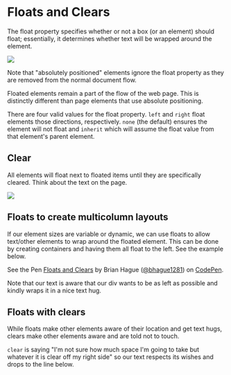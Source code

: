 # Floats and Clears

The float property specifies whether or not a box \(or an element\) should float; essentially, it determines whether text will be wrapped around the element.

![](https://cloud.githubusercontent.com/assets/40461/8234489/3b61ef02-15d4-11e5-8864-435fb6e0c3cc.png)

Note that "absolutely positioned" elements ignore the float property as they are removed from the normal document flow.

Floated elements remain a part of the flow of the web page. This is distinctly different than page elements that use absolute positioning.

There are four valid values for the float property. `left` and `right` float elements those directions, respectively. `none` \(the default\) ensures the element will not float and `inherit` which will assume the float value from that element's parent element.

## Clear

All elements will float next to floated items until they are specifically cleared. Think about the text on the page.

![](https://cloud.githubusercontent.com/assets/40461/8234478/287c1156-15d4-11e5-9901-ba9090a5bf70.png)

## Floats to create multicolumn layouts

If our element sizes are variable or dynamic, we can use floats to allow text/other elements to wrap around the floated element. This can be done by creating containers and having them all float to the left. See the example below.

See the Pen [Floats and Clears](http://codepen.io/bhague1281/pen/vGoajr/) by Brian Hague \([@bhague1281](http://codepen.io/bhague1281)\) on [CodePen](http://codepen.io).

Note that our text is aware that our div wants to be as left as possible and kindly wraps it in a nice text hug.

## Floats with clears

While floats make other elements aware of their location and get text hugs, clears make other elements aware and are told not to touch.

`clear` is saying "I'm not sure how much space I'm going to take but whatever it is clear off my right side" so our text respects its wishes and drops to the line below.

